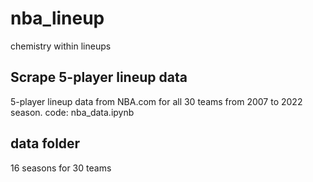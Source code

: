 # nba_lineup
chemistry within lineups

## Scrape 5-player lineup data
5-player lineup data from NBA.com for all 30 teams from 2007 to 2022 season. 
code: nba_data.ipynb

## data folder
16 seasons for 30 teams
